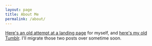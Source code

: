 ```yaml
---
layout: page
title: About Me
permalink: /about/
---
```


[Here's an old attempt at a landing page](http://robertdavidmartinez.strikingly.com/) for myself, and [here's my old Tumblr](http://robertdavidmartinez.tumblr.com/). I'll migrate those two posts over sometime soon. 
